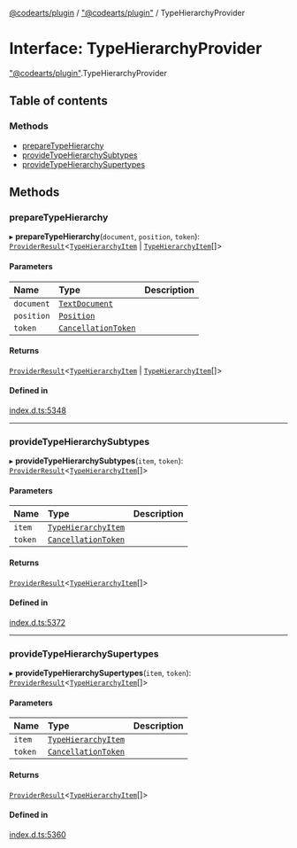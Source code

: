 [@codearts/plugin](../README.md) / ["@codearts/plugin"](../modules/_codearts_plugin_.md) / TypeHierarchyProvider

# Interface: TypeHierarchyProvider

["@codearts/plugin"](../modules/_codearts_plugin_.md).TypeHierarchyProvider

## Table of contents

### Methods

- [prepareTypeHierarchy](codearts_plugin_.TypeHierarchyProvider.md#preparetypehierarchy)
- [provideTypeHierarchySubtypes](codearts_plugin_.TypeHierarchyProvider.md#providetypehierarchysubtypes)
- [provideTypeHierarchySupertypes](codearts_plugin_.TypeHierarchyProvider.md#providetypehierarchysupertypes)

## Methods

### prepareTypeHierarchy

▸ **prepareTypeHierarchy**(`document`, `position`, `token`): [`ProviderResult`](../modules/_codearts_plugin_.md#providerresult)<[`TypeHierarchyItem`](../classes/codearts_plugin_.TypeHierarchyItem.md) \| [`TypeHierarchyItem`](../classes/codearts_plugin_.TypeHierarchyItem.md)[]\>

#### Parameters

| Name | Type | Description |
| :------ | :------ | :------ |
| `document` | [`TextDocument`](codearts_plugin_.TextDocument.md) |  |
| `position` | [`Position`](../classes/codearts_plugin_.Position.md) |  |
| `token` | [`CancellationToken`](codearts_plugin_.CancellationToken.md) |  |

#### Returns

[`ProviderResult`](../modules/_codearts_plugin_.md#providerresult)<[`TypeHierarchyItem`](../classes/codearts_plugin_.TypeHierarchyItem.md) \| [`TypeHierarchyItem`](../classes/codearts_plugin_.TypeHierarchyItem.md)[]\>

#### Defined in

[index.d.ts:5348](https://github.com/huaweicloud/cloudide-plugin-api/blob/3b0eee8/index.d.ts#L5348)

___

### provideTypeHierarchySubtypes

▸ **provideTypeHierarchySubtypes**(`item`, `token`): [`ProviderResult`](../modules/_codearts_plugin_.md#providerresult)<[`TypeHierarchyItem`](../classes/codearts_plugin_.TypeHierarchyItem.md)[]\>

#### Parameters

| Name | Type | Description |
| :------ | :------ | :------ |
| `item` | [`TypeHierarchyItem`](../classes/codearts_plugin_.TypeHierarchyItem.md) |  |
| `token` | [`CancellationToken`](codearts_plugin_.CancellationToken.md) |  |

#### Returns

[`ProviderResult`](../modules/_codearts_plugin_.md#providerresult)<[`TypeHierarchyItem`](../classes/codearts_plugin_.TypeHierarchyItem.md)[]\>

#### Defined in

[index.d.ts:5372](https://github.com/huaweicloud/cloudide-plugin-api/blob/3b0eee8/index.d.ts#L5372)

___

### provideTypeHierarchySupertypes

▸ **provideTypeHierarchySupertypes**(`item`, `token`): [`ProviderResult`](../modules/_codearts_plugin_.md#providerresult)<[`TypeHierarchyItem`](../classes/codearts_plugin_.TypeHierarchyItem.md)[]\>

#### Parameters

| Name | Type | Description |
| :------ | :------ | :------ |
| `item` | [`TypeHierarchyItem`](../classes/codearts_plugin_.TypeHierarchyItem.md) |  |
| `token` | [`CancellationToken`](codearts_plugin_.CancellationToken.md) |  |

#### Returns

[`ProviderResult`](../modules/_codearts_plugin_.md#providerresult)<[`TypeHierarchyItem`](../classes/codearts_plugin_.TypeHierarchyItem.md)[]\>

#### Defined in

[index.d.ts:5360](https://github.com/huaweicloud/cloudide-plugin-api/blob/3b0eee8/index.d.ts#L5360)
